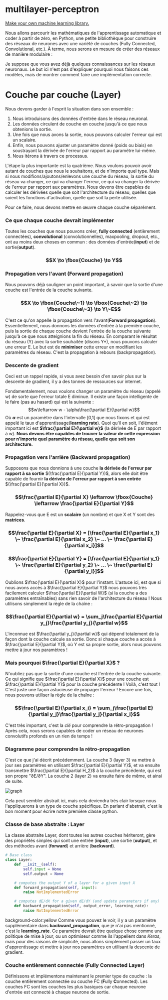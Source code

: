 # multilayer-perceptron

[Make your own machine learning library.](https://towardsdatascience.com/math-neural-network-from-scratch-in-python-d6da9f29ce65)

Nous allons parcourir les mathématiques de l'apprentissage automatique et coder à partir de zéro, en Python, une petite bibliothèque pour construire des réseaux de neurones avec une variété de couches (Fully Connected, Convolutional, etc.). À terme, nous serons en mesure de créer des réseaux de manière modulaire :

Je suppose que vous avez déjà quelques connaissances sur les réseaux neuronaux. Le but ici n'est pas d'expliquer pourquoi nous faisons ces modèles, mais de montrer comment faire une implémentation correcte.

# Couche par couche (Layer)
Nous devons garder à l'esprit la situation dans son ensemble :

1. Nous introduisons des données d'entrée dans le réseau neuronal.
2. Les données circulent de couche en couche jusqu'à ce que nous obtenions la sortie.
3. Une fois que nous avons la sortie, nous pouvons calculer l'erreur qui est un scalaire.
4. Enfin, nous pouvons ajuster un paramètre donné (poids ou biais) en soustrayant la dérivée de l'erreur par rapport au paramètre lui-même.
5. Nous itérons à travers ce processus.

L'étape la plus importante est la quatrième. Nous voulons pouvoir avoir autant de couches que nous le souhaitons, et de n'importe quel type.
Mais si nous modifions/ajoutons/enlevons une couche du réseau, la sortie du réseau va changer, ce qui va changer l'erreur, ce qui va changer la dérivée de l'erreur par rapport aux paramètres. Nous devons être capables de calculer les dérivées quelle que soit l'architecture du réseau, quelles que soient les fonctions d'activation, quelle que soit la perte utilisée.

Pour ce faire, nous devons mettre en œuvre chaque couche séparément.

### Ce que chaque couche devrait implémenter
Toutes les couches que nous pouvons créer, **fully connected** (entièrement connectées), **convolutional** (convolutionnelles), maxpooling, dropout, etc., ont au moins deux choses en commun : des données d'entrée(**input**) et de sortie(**output**).

### $$X \to \fbox{Couche} \to Y$$

### Propagation vers l'avant (Forward propagation)
Nous pouvons déjà souligner un point important, à savoir que la sortie d'une couche est l'entrée de la couche suivante.

### $$X \to \fbox{Couche\~1} \to \fbox{Couche\~2} \to \fbox{Couche\~3} \to Y\~E$$

C'est ce qu'on appelle la propagation vers l'avant(**Forward propagation**).
Essentiellement, nous donnons les données d'entrée à la première couche, puis la sortie de chaque couche devient l'entrée de la couche suivante jusqu'à ce que nous atteignions la fin du réseau.
En comparant le résultat du réseau (Y) avec la sortie souhaitée (disons Y*), nous pouvons calculer une erreur E.
Le but est de **minimiser** cette erreur en modifiant les paramètres du réseau. C'est la propagation à rebours (backpropagation).

### Descente de gradient
Ceci est un rappel rapide, si vous avez besoin d'en savoir plus sur la descente de gradient, il y a des tonnes de ressources sur internet.

Fondamentalement, nous voulons changer un paramètre du réseau (appelé w) de sorte que l'erreur totale E diminue. Il existe une façon intelligente de le faire (pas au hasard) qui est la suivante :
$$w\leftarrow w - \alpha\frac{\partial E}{\partial w}$$
Où **$\alpha$** est un paramètre dans l'intervalle [0,1] que nous fixons et qui est appelé le taux d'apprentissage(**learning rate**).
Quoi qu'il en soit, l'élément important ici est **$\frac{\partial E}{\partial w}$** (la dérivée de E par rapport à w).
**Nous devons être capables de trouver la valeur de cette expression pour n'importe quel paramètre du réseau, quelle que soit son architecture.**

### Propagation vers l'arrière (Backward propagation)
Supposons que nous donnions à une couche **la dérivée de l'erreur par rapport à sa sortie** $(\frac{\partial E}{\partial Y})$, alors elle doit être capable de fournir **la dérivée de l'erreur par rapport à son entrée** $(\frac{\partial E}{\partial X})$.

### $$\frac{\partial E}{\partial X} \leftarrow \fbox{Couche} \leftarrow \frac{\partial E}{\partial Y}$$
Rappelez-vous que E est un **scalaire** (un nombre) et que X et Y sont des **matrices**.

### $$\frac{\partial E}{\partial X} = [\frac{\partial E}{\partial x_1} \~ \frac{\partial E}{\partial x_2} \~ ... \~ \frac{\partial E}{\partial x_i}]$$

### $$\frac{\partial E}{\partial Y} = [\frac{\partial E}{\partial y_1} \~ \frac{\partial E}{\partial y_2} \~ ... \~ \frac{\partial E}{\partial y_i}]$$

Oublions $\frac{\partial E}{\partial X}$ pour l'instant. L'astuce ici, est que si nous avons accès à $\frac{\partial E}{\partial Y}$ nous pouvons très facilement calculer $\frac{\partial E}{\partial W}$ (si la couche a des paramètres entraînables) sans rien savoir de l'architecture du réseau ! Nous utilisons simplement la règle de la chaîne :

### $$\frac{\partial E}{\partial w} = \sum_j\frac{\partial E}{\partial y_j}\frac{\partial y_j}{\partial w}$$

L'inconnue est $\frac{\partial y_j}{\partial w}$ qui dépend totalement de la façon dont la couche calcule sa sortie. Donc si chaque couche a accès à $\frac{\partial E}{\partial Y}$, où Y est sa propre sortie, alors nous pouvons mettre à jour nos paramètres !

### Mais pourquoi $\frac{\partial E}{\partial X}$ ?
N'oubliez pas que la sortie d'une couche est l'entrée de la couche suivante. Ce qui signifie que $\frac{\partial E}{\partial X}$ pour une couche est $\frac{\partial E}{\partial Y}$ pour la couche précédente ! Voilà, c'est tout ! C'est juste une façon astucieuse de propager l'erreur ! Encore une fois, nous pouvons utiliser la règle de la chaîne :

### $$\frac{\partial E}{\partial x_i} = \sum_j\frac{\partial E}{\partial y_j}\frac{\partial y_j}{\partial x_i}$$

C'est très important, c'est la *clé* pour comprendre la rétro-propagation ! Après cela, nous serons capables de coder un réseau de neurones convolutifs profonds en un rien de temps !

### Diagramme pour comprendre la rétro-propagation
C'est ce que j'ai décrit précédemment. La couche 3 (layer 3) va mettre à jour ses paramètres en utilisant $\frac{\partial E}{\partial Y}$, et va ensuite transmettre $\frac{\partial E}{\partial H_2}$ à la couche précédente, qui est son propre "∂E/∂Y". La couche 2 (layer 2) va ensuite faire de même, et ainsi de suite.

![graph](https://user-images.githubusercontent.com/25301163/211849486-686db912-e2ba-4843-8e82-655ca5e5980b.jpg)

Cela peut sembler abstrait ici, mais cela deviendra très clair lorsque nous l'appliquerons à un type de couche spécifique. En parlant d'abstrait, c'est le bon moment pour écrire notre première classe python.

### Classe de base abstraite : Layer
La classe abstraite Layer, dont toutes les autres couches hériteront, gère des propriétés simples qui sont une entrée (**input**), une sortie (**output**), et des méthodes avant (**forward**) et arrière (**backward**).

```python
# Base class
class Layer:
    def __init__(self):
        self.input = None
        self.output = None

    # computes the output Y of a layer for a given input X
    def forward_propagation(self, input):
        raise NotImplementedError

    # computes dE/dX for a given dE/dY (and update parameters if any)
    def backward_propagation(self, output_error, learning_rate):
        raise NotImplementedError
```
background-color:yellow
Comme vous pouvez le voir, il y a un paramètre supplémentaire dans **backward_propagation**, que je n'ai pas mentionné, c'est le **learning_rate**. Ce paramètre devrait être quelque chose comme une politique de mise à jour, ou un optimiseur comme ils l'appellent dans *Keras*, mais pour des raisons de simplicité, nous allons simplement passer un taux d'apprentissage et mettre à jour nos paramètres en utilisant la descente de gradient.

### Couche entièrement connectée (Fully Connected Layer)
Définissons et implémentons maintenant le premier type de couche : la couche entièrement connectée ou couche FC (**F**ully **C**onnected). Les couches FC sont les couches les plus basiques car chaque neurone d'entrée est connecté à chaque neurone de sortie.

